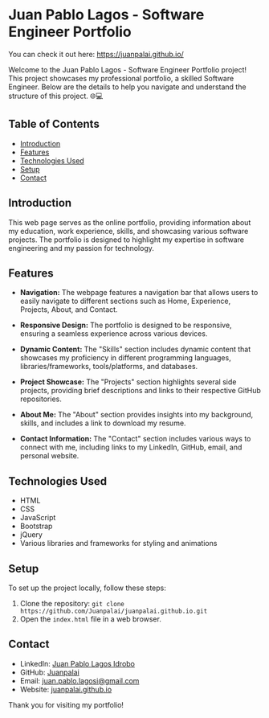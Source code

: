 # Juan Pablo Lagos - Software Engineer Portfolio

You can check it out here: https://juanpalai.github.io/

Welcome to the Juan Pablo Lagos - Software Engineer Portfolio project! This project showcases my professional portfolio, a skilled Software Engineer. Below are the details to help you navigate and understand the structure of this project. 🌐💻


## Table of Contents
- [Introduction](#introduction)
- [Features](#features)
- [Technologies Used](#technologies-used)
- [Setup](#setup)
- [Contact](#contact)

## Introduction
This web page serves as the online portfolio, providing information about my education, work experience, skills, and showcasing various software projects. The portfolio is designed to highlight my expertise in software engineering and my passion for technology.

## Features
- **Navigation:** The webpage features a navigation bar that allows users to easily navigate to different sections such as Home, Experience, Projects, About, and Contact.

- **Responsive Design:** The portfolio is designed to be responsive, ensuring a seamless experience across various devices.

- **Dynamic Content:** The "Skills" section includes dynamic content that showcases my proficiency in different programming languages, libraries/frameworks, tools/platforms, and databases.

- **Project Showcase:** The "Projects" section highlights several side projects, providing brief descriptions and links to their respective GitHub repositories.

- **About Me:** The "About" section provides insights into my background, skills, and includes a link to download my resume.

- **Contact Information:** The "Contact" section includes various ways to connect with me, including links to my LinkedIn, GitHub, email, and personal website.

## Technologies Used
- HTML
- CSS
- JavaScript
- Bootstrap
- jQuery
- Various libraries and frameworks for styling and animations

## Setup
To set up the project locally, follow these steps:
1. Clone the repository: `git clone https://github.com/Juanpalai/juanpalai.github.io.git`
2. Open the `index.html` file in a web browser.

## Contact
- LinkedIn: [Juan Pablo Lagos Idrobo](https://www.linkedin.com/in/juanpalai/)
- GitHub: [Juanpalai](https://github.com/Juanpalai/)
- Email: [juan.pablo.lagosi@gmail.com](mailto:juan.pablo.lagosi@gmail.com)
- Website: [juanpalai.github.io](#)

Thank you for visiting my portfolio!